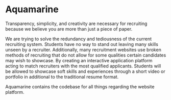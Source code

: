 # Aquamarine

Transparency, simplicity, and creativity are necessary for recruiting because we believe you are more than just a piece of paper.

We are trying to solve the redundancy and tediousness of the current recruiting system. Students have no way to stand out leaving many skills unseen by a recruiter. Additionally, many recruitment websites use broken methods of recruiting that do not allow for some qualities certain candidates may wish to showcase. By creating an interactive application platform acting to match recruiters with the most qualified applicants. Students will be allowed to showcase soft skills and experiences through a short video or portfolio in additional to the traditional resume format.



Aquamarine contains the codebase for all things regarding the website platform. 
